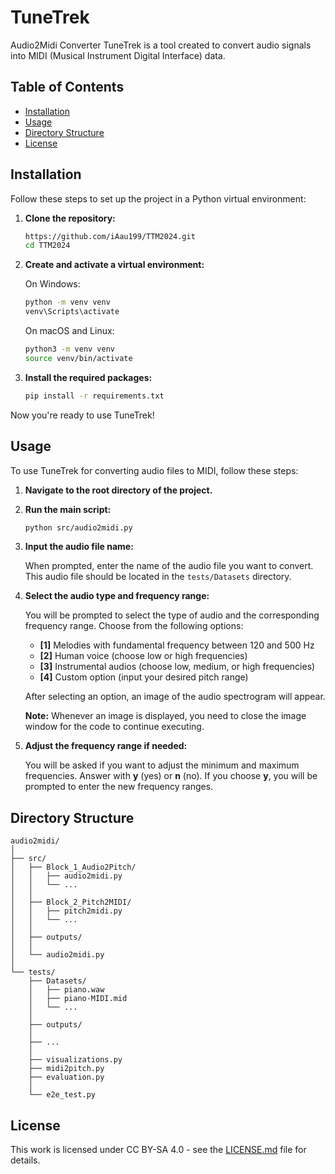 # TuneTrek

Audio2Midi Converter TuneTrek is a tool created to convert audio signals into MIDI (Musical Instrument Digital Interface) data.

## Table of Contents

- [Installation](#installation)
- [Usage](#usage)
- [Directory Structure](#directory-structure)
- [License](#license)

## Installation

Follow these steps to set up the project in a Python virtual environment:

1. **Clone the repository:**

    ```sh
    https://github.com/iAau199/TTM2024.git
    cd TTM2024
    ```

2. **Create and activate a virtual environment:**

    On Windows:
    
    ```sh
    python -m venv venv
    venv\Scripts\activate
    ```

    On macOS and Linux:
    
    ```sh
    python3 -m venv venv
    source venv/bin/activate
    ```

3. **Install the required packages:**

    ```sh
    pip install -r requirements.txt
    ```

Now you're ready to use TuneTrek!


## Usage

To use TuneTrek for converting audio files to MIDI, follow these steps:

1. **Navigate to the root directory of the project.**

2. **Run the main script:**

    ```sh
    python src/audio2midi.py
    ```

3. **Input the audio file name:**

    When prompted, enter the name of the audio file you want to convert. This audio file should be located in the `tests/Datasets` directory.

4. **Select the audio type and frequency range:**

    You will be prompted to select the type of audio and the corresponding frequency range. Choose from the following options:

    - **[1]** Melodies with fundamental frequency between 120 and 500 Hz
    - **[2]** Human voice (choose low or high frequencies)
    - **[3]** Instrumental audios (choose low, medium, or high frequencies)
    - **[4]** Custom option (input your desired pitch range)

    After selecting an option, an image of the audio spectrogram will appear.

    **Note:** Whenever an image is displayed, you need to close the image window for the code to continue executing.

5. **Adjust the frequency range if needed:**

    You will be asked if you want to adjust the minimum and maximum frequencies. Answer with **y** (yes) or **n** (no). If you choose **y**, you will be prompted to enter the new frequency ranges.

## Directory Structure
```
audio2midi/
│
├── src/
│   ├── Block_1_Audio2Pitch/
│   │   ├── audio2midi.py
│   │   └── ... 
│   │   
│   ├── Block_2_Pitch2MIDI/
│   │   ├── pitch2midi.py
│   │   └── ... 
│   │   
│   ├── outputs/
│   │   
│   └── audio2midi.py
│
└── tests/
    ├── Datasets/
    │   ├── piano.waw
    │   ├── piano-MIDI.mid
    │   └── ... 
    │  
    ├── outputs/ 
    │  
    ├── ... 
    │  
    ├── visualizations.py
    ├── midi2pitch.py
    ├── evaluation.py
    │ 
    └── e2e_test.py
```


## License

This work is licensed under CC BY-SA 4.0 - see the [LICENSE.md](LICENSE.md) file for details.
